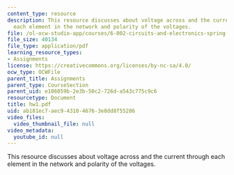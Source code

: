 ```yaml
---
content_type: resource
description: This resource discusses about voltage across and the current through
  each element in the network and polarity of the voltages.
file: /ol-ocw-studio-app/courses/6-002-circuits-and-electronics-spring-2007/ab181ec7aec9431046763e8dd8f55286_hw1.pdf
file_size: 40134
file_type: application/pdf
learning_resource_types:
- Assignments
license: https://creativecommons.org/licenses/by-nc-sa/4.0/
ocw_type: OCWFile
parent_title: Assignments
parent_type: CourseSection
parent_uid: e106059b-2e3b-50c2-726d-a543c775c9c6
resourcetype: Document
title: hw1.pdf
uid: ab181ec7-aec9-4310-4676-3e8dd8f55286
video_files:
  video_thumbnail_file: null
video_metadata:
  youtube_id: null
---
```

This resource discusses about voltage across and the current through each element in the network and polarity of the voltages.